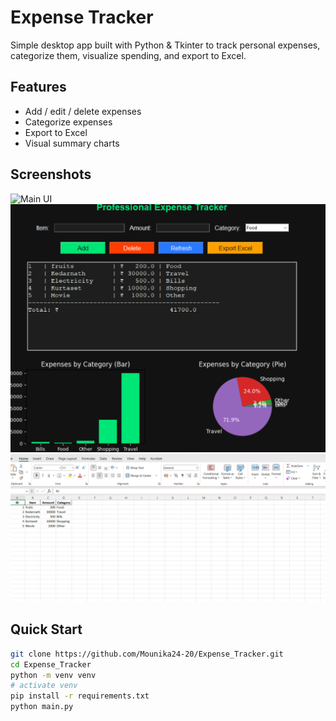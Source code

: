 # Expense Tracker

Simple desktop app built with Python & Tkinter to track personal expenses, categorize them, visualize spending, and export to Excel.

## Features
- Add / edit / delete expenses
- Categorize expenses
- Export to Excel
- Visual summary charts

## Screenshots
![Main UI](screenshots/ui_main.png)
![Add Expense](screenshots/ui_add_expense.png)
![Charts](screenshots/chart_view.png)

## Quick Start
```bash
git clone https://github.com/Mounika24-20/Expense_Tracker.git
cd Expense_Tracker
python -m venv venv
# activate venv
pip install -r requirements.txt
python main.py
